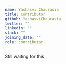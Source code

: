 ```yaml
---
name: Yashasvi Chaurasia
title: Contributor
github: YashasviChaurasia
twitter: ""
linkedin: ""
slack: ""
joining_date: ""
role: contributor
---
```


Still waiting for this
